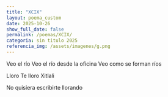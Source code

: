 ```yaml
---
title: "XCIX"
layout: poema_custom
date: 2025-10-26
show_full_date: false
permalink: /poemas/XCIX/
categoria: sin titulo 2025
referencia_img: /assets/imagenes/g.png
---
```

Veo el río
Veo el río desde la oficina
Veo como se forman ríos

Lloro
Te lloro Xitlali

No quisiera escribirte llorando
